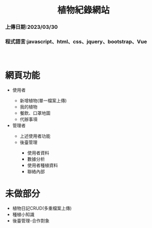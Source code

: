 <h1><center>植物紀錄網站</center></h1>
<h3>上傳日期:2023/03/30</h3>
<h3>程式語言:javascript、html、css、jquery、bootstrap、Vue</h3>
　&nbsp;
    <h1>網頁功能</h1>
    <ul>
        <li>使用者</li>
        <ul>
            <li>新增植物(單一檔案上傳)</li>
            <li>我的植物</li>
            <li>餐飲、口罩地圖</li>
            <li>代辦事項</li>
        </ul>
        <li>管理者</li>
        <ul>
            <li>上述使用者功能</li>
            <li>後臺管理</li>
            <ul>
                <li>使用者資料</li>
                <li>數據分析</li>
                <li>使用者種植資料</li>
                <li>聯絡內部</li>
            </ul>
        </ul>
    </ul>
    <h1>未做部分</h1>
    <ul>
        <li>植物日記CRUD(多重檔案上傳)</li>
        <li>種植小知識</li>
        <li>後臺管理-合作對象</li>
    </ul>
